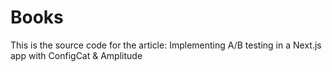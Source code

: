# Books
This is the source code for the article: Implementing A/B testing in a Next.js app with ConfigCat & Amplitude
